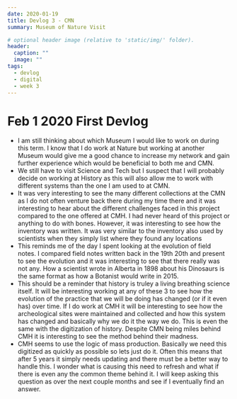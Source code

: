```yaml
---
date: 2020-01-19
title: Devlog 3 - CMN
summary: Museum of Nature Visit

# optional header image (relative to 'static/img/' folder).
header:
  caption: ""
  image: ""
tags:
  - devlog
  - digital
  - week 3
---
```

# Feb 1 2020 First Devlog

* I am still thinking about which Museum I would like to work on during this term. I know that I do work at Nature but working at another Museum would give me a good chance to increase my network and gain further experience which would be beneficial to both me and CMN. 
* We still have to visit Science and Tech but I suspect that I will probably decide on working at History as this will also allow me to work with different systems than the one I am used to at CMN. 
* It was very interesting to see the many different collections at the CMN as I do not often venture back there during my time there and it was interesting to hear about the different challenges faced in this project compared to the one offered at CMH. I had never heard of this project or anything to do with bones. However, it was interesting to see how the inventory was written. It was very similar to the inventory also used by scientists when they simply list where they found any locations
* This reminds me of the day I spent looking at the evolution of field notes. I compared field notes written back in the 19th 20th and present to see the evolution and it was interesting to see that there really was not any. How a scientist wrote in Alberta in 1898 about his Dinosaurs is the same format as how a Botanist would write in 2015.
* This should be a reminder that history is truley a living breathing science itself. It will be interesting working at any of these 3 to see how the evolution of the practice that we will be doing has changed (or if it even has) over time. 
If I do work at CMH it will be interesting to see how the archeological sites were maintained and collected and how this system has changed and basically why we do it the way we do. This is even the same with the digitization of history. Despite CMN being miles behind CMH it is interesting to see the method behind their madness. 
* CMH seems to use the logic of mass production. Basically we need this digitized as quickly as possible so lets just do it. Often this means that after 5 years it simply needs updating and there must be a better way to handle this. I wonder what is causing this need to refresh and what if there is even any the common theme behind it. I will keep asking this question as over the next couple months and see if I eventually find an answer. 
